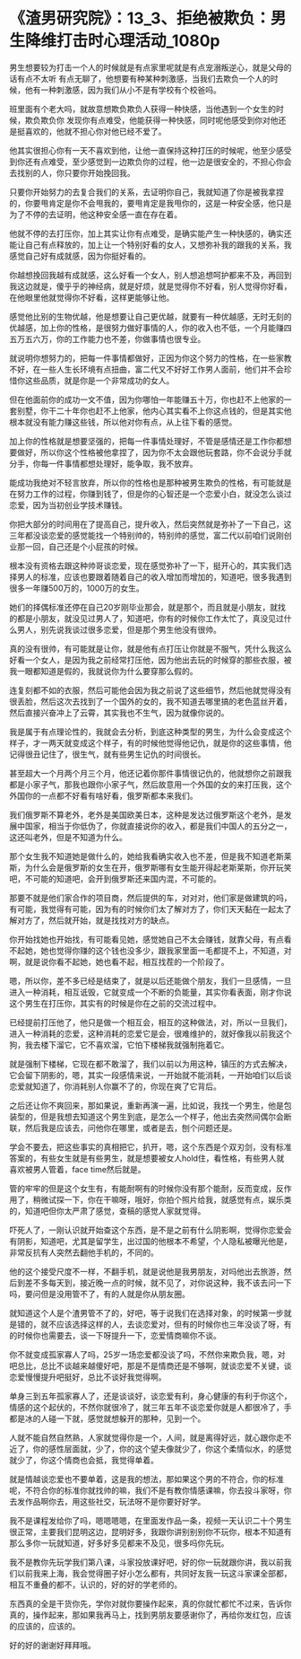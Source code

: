 # 《渣男研究院》：13_3、拒绝被欺负：男生降维打击时心理活动_1080p

男生想要较为打击一个人的时候就是有点家里呢就是有点宠溺叛逆心，就是父母的话有点不太听 有点无聊了，他想要有种某种刺激感，当我们去欺负一个人的时候，他有一种刺激感，因为我们从小不是有学校有个校爸吗。

班里面有个老大吗，就故意想欺负欺负人获得一种快感，当他遇到一个女生的时候，欺负欺负你 发现你有点难受，他能获得一种快感，同时呢他感受到你对他还是挺喜欢的，他就不担心你对他已经不爱了。

他其实很担心你有一天不喜欢到他，让他一直保持这种打压的时候呢，他至少感受到你还有点难受，至少感觉到一边欺负你的过程，他一边是很安全的，不担心你会去找别的人，你只要你开始挽回我。

只要你开始努力的去复合我们的关系，去证明你自己，我就知道了你是被我拿捏的，你要甩肯定是你不会甩我的，要甩肯定是我甩你的，这是一种安全感，他只是为了不停的去证明，他这种安全感一直在存在着。

他就不停的去打压你，加上其实让你有点难受，是确实能产生一种快感的，确实还能让自己有点释放的，加上让一个特别好看的女人，又想弥补我的跟我的关系，我感觉自己好有成就感，因为你挺好看的。

你越想挽回我越有成就感，这么好看一个女人，别人想追想呵护都来不及，再回到我这边就是，傻乎乎的神经病，就是好烦，就是觉得你不好看，别人觉得你好看，在他眼里他就觉得你不好看，这样更能够让他。

感觉他比别的生物优越，他是想要让自己更优越，就要有一种优越感，无时无刻的优越感，加上你的性格，是很努力做好事情的人，你的收入也不低，一个月能赚四五万五六万，你的工作能力也不差，你做事情也很专业。

就说明你想努力的，把每一件事情都做好，正因为你这个努力的性格，在一些家教不好，在一些人生长环境有点扭曲，富二代又不好好工作男人面前，他们并不会珍惜你这些品质，就是你是一个非常成功的女人。

但在他面前你的成功一文不值，因为你哪怕一年能赚五十万，你也赶不上他家的一套别墅，你干二十年你也赶不上他家，他内心其实看不上你这点钱的，但是其实他根本就没有能力赚这些钱，所以他对你有点，从上往下看的感觉。

加上你的性格就是想要坚强的，把每一件事情处理好，不管是感情还是工作你都想要做好，所以你这个性格被他拿捏了，因为你不太会跟他玩套路，你不会说分手就分手，你每一件事情都想处理好，能争取，我不放弃。

能成功我绝对不轻言放弃，所以你的性格也是那种被男生欺负的性格，有可能就是在努力工作的过程，你赚到钱了，但是你的心智还是一个恋爱小白，就没怎么谈过恋爱，因为当初创业学技术赚钱。

你把大部分的时间用在了提高自己，提升收入，然后突然就是弥补了一下自己，这三年都没谈恋爱的感觉能找一个特别帅的，特别帅的感觉，富二代以前咱们说刚创业那一回，自己还是个小屁孩的时候。

根本没有资格去跟这种帅哥谈恋爱，现在感觉弥补了一下，挺开心的，其实我们选择男人的标准，应该也要跟着随着自己的收入增加而增加的，知道吧，很多我遇到很多一年赚500万的，1000万的女生。

她们的择偶标准还停在自己20岁刚毕业那会，就是那个，而且就是小朋友，就找的都是小朋友，就没见过男人了，知道吧，你有的时候你工作太忙了，真没见过什么男人，别先说我谈过很多恋爱，但是那个男生他没有很帅。

真的没有很帅，有可能就是让你，就是他有点打压让你就是不服气，凭什么我这么好看一个女人，是因为我之前经常打压他，因为他出去玩的时候穿的那些衣服，被我一眼都知道是假的，我就说你为什么要穿那么假的。

连复刻都不如的衣服，然后可能他会因为我之前说了这些细节，然后他就觉得没有很丢脸，然后这次去找到了一个国外的女的，我不知道去哪里搞的老色蓝丝开着，然后直接兴奋冲上了云霄，其实我也不生气，因为就像你说的。

我是属于有点理论性的，我就会去分析，到底这种类型的男生，为什么会变成这个样子，才一两天就变成这个样子，有的时候他觉得他记仇，就是你的这些事情，他记得很丑记住了，很生气，就有些男生记仇的时间很长。

甚至超大一个月两个月三个月，他还记着你那件事情很记仇的，他就想你之前跟我都是小家子气，那我也跟你小家子气，然后故意用一个外国的女的来打压我，这个外国你的一点都不好看有啥好看，俄罗斯都本来我们。

我们俄罗斯不算老外，老外是美国欧美日本，这种是发达过俄罗斯这个老外，是发展中国家，相当于你低伪了，你就直接说你的收入，都是我们中国人的五分之一，这还叫老外，但是不知道为什么。

那个女生我不知道她是做什么的，她给我看确实收入也不差，但是我不知道老斯莱斯，为什么会是俄罗斯的女生在开，俄罗斯哪有女生能开得起老斯莱斯，你开玩笑吧，不可能的知道吧，会开到俄罗斯还来国内混，不可能的。

那要不就是他们家合作的项目商，然后提供的车，对对对，他们家是做建筑的吗，有可能，我觉得有可能，因为有的时候你们太了解对方了，你们天天黏在一起太了解对方了，然后就开始，就是找找对方的缺点。

你开始找她也开始找，有可能看见她，感觉她自己不太会赚钱，就靠父母，有点看不起她，她也觉得你赚的这个钱也没多少，跟我家里面一毛都提不上，不知道，对啊，就是说你看不起她，她也看不起，相互找茬的一个阶段了。

嗯，所以你，差不多已经是结束了，就是以后还能做个朋友，我们一旦感情，一旦进入一种消耗，相互诋毁，它就变成一个不断的负能量，其实你看表面，刚才你说这个男生在打压你，其实有的时候是你在之前的交流过程中。

已经提前打压他了，他只是做一个相互会，相互的这种做法，对，所以一旦我们，进入一种消耗的恋爱，这种消耗的恋爱它是会，很难维护的，就好像我以前我这个狗，我去楼下溜它，它不喜欢溜，它怕下楼梯我就强制拖着它。

就是强制下楼梯，它现在都不敢溜了，我们以前以为用这种，镇压的方式去解决，它会留下阴影的，嗯，其实一段感情来说，一开始就不能消耗，一开始咱们以后谈恋爱就知道了，你消耗别人你赢不了的，你现在爽了它背后。

之后还让你不爽回来，那如果说，重新再演一遍，比如说，我找一个男生，他是包装型的，但是我想去知道这个男生到底，是怎么一个样子，他出去突然间偶尔会断联，然后我是应该去，问他你在哪里，或者是去，刨个问题还是。

学会不要去，把这些事实的真相把它，扒开，嗯，这个东西是个双刃剑，没有标准答案的，有些女生就是有些男生，就是想要被女人hold住，看性格，有些男人就喜欢被男人管着，face time然后就是。

管的牢牢的但是这个女生有，有能耐啊有的时候你没有那个能耐，反而变成，反作用了，稍微试探一下，你在干嘛呀，哦好，你拍个照片给我，就感觉有点，娱乐类的，知道吧但你太严肃了感觉，查稿的感觉人家就觉得。

吓死人了，一刚认识就开始查这个东西，是不是之前有什么阴影啊，觉得你恋爱会有阴影，知道吧，尤其是留学生，出过国的他根本不希望，个人隐私被曝光他是，非常反抗有人突然去翻他手机的，不同的。

他的这个接受尺度不一样，不翻手机，就是说他是我男朋友，对吗他出去旅游，然后到差不多每天到，接近晚一点的时候，就不见了，对你说这种，我不该去问一下吗，要问但是没用管不了，有的人就是你从朋友圈。

就知道这个人是个渣男管不了的，好吧，等于说我们在选择对象，的时候第一步就是错的，就不应该选择这样的人，去谈恋爱对，但有的时候你也三年没谈了呀，有的时候你也需要去，谈一下呀提升一下，恋爱情商嘛你不谈。

你不就变成孤家寡人了吗，25岁一场恋爱都没谈了吗，不然你来欺负我，嗯，对吧总比，总比不谈越来越傻好吧，那是不是情商还是不够啊，就谈恋爱不关键，谈恋爱慢慢提升吧挺好，总比不谈好我觉得啊。

单身三到五年孤家寡人了，还是谈谈好，谈恋爱有利，身心健康的有利于你这个，情感的这个起伏的，不然你就很冷了，就三年五年不谈恋爱你就是人都很冷了，手都是冰的人碰一下就，感觉就想躲开的那种，见到一个。

人就不能自然自然熟，人家就觉得你是一个，人间，就是离得好远，就心跟你走不近了，你的感性层面就，少了，你的这个望夫像就少了，你这个柔情似水，的感觉就少了，你这个情商也会抵，我觉得单着。

就是情越谈恋爱也不要单着，这是我的想法，那如果这个男的不符合，你的标准呢，不符合你的标准你就找帅的嘛，我们不是有教你情感课嘛，你去投斗家呀，你去发作品啊你去，用这些社交，玩法呀不是你要好好学。

我不是课程发给你了吗，嗯嗯嗯嗯，在里面发作品一条，视频一天认识二十个男生很正常，主要我们昆明这边，昆明好多，我跟你讲别别别你不玩你，根本不知道有那么多你一玩就知道，好多好多见都来不及见，很多吗你先玩。

我不是教你先玩学我们第八课，斗家投放课好吧，好的你一玩就跟你讲，我以前我们以前我来上海，我会觉得圈子好小怎么都有，共同好友我一玩这斗家课全部都，相互不重叠的都不，认识的，好的好的学老师的。

东西真的全是干货你先，学你对就你要操作起来，真的你就忙都忙不过来，告诉你真的，操作起来，那如果我再马上，找到男朋友要感谢你了，再给你发红包，应该的应该的，应该的。

好的好的谢谢好拜拜哦。